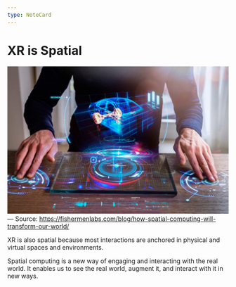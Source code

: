 ```yaml
---
type: NoteCard
---
```


# XR is Spatial

![{width=281,height=auto}](../attachments/spatial-computing.jpeg)— Source: <https://fishermenlabs.com/blog/how-spatial-computing-will-transform-our-world/>

XR is also spatial because most interactions are anchored in physical and virtual spaces and environments.

Spatial computing is a new way of engaging and interacting with the real world. It enables us to see the real world, augment it, and interact with it in new ways.
